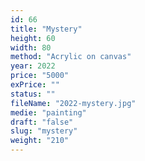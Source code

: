 ```yaml
---
id: 66
title: "Mystery"
height: 60
width: 80
method: "Acrylic on canvas"
year: 2022
price: "5000"
exPrice: ""
status: ""
fileName: "2022-mystery.jpg"
medie: "painting"
draft: "false"
slug: "mystery"
weight: "210"
---
```

